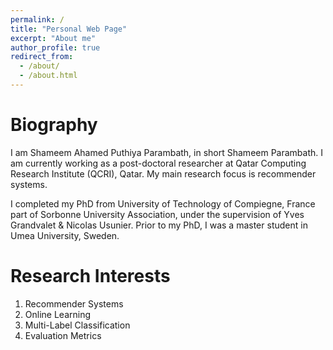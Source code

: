 ```yaml
---
permalink: /
title: "Personal Web Page"
excerpt: "About me"
author_profile: true
redirect_from: 
  - /about/
  - /about.html
---
```


Biography
======
I am Shameem Ahamed Puthiya Parambath, in short Shameem Parambath.
I am currently working as a post-doctoral researcher at Qatar Computing Research Institute (QCRI), Qatar.
My main research focus is recommender systems.

I completed my PhD from University of Technology of Compiegne, France part of Sorbonne University Association, under the supervision of Yves Grandvalet & Nicolas Usunier.
Prior to my PhD, I was a master student in Umea University, Sweden.

Research Interests
======
1. Recommender Systems
1. Online Learning
1. Multi-Label Classification
1. Evaluation Metrics

